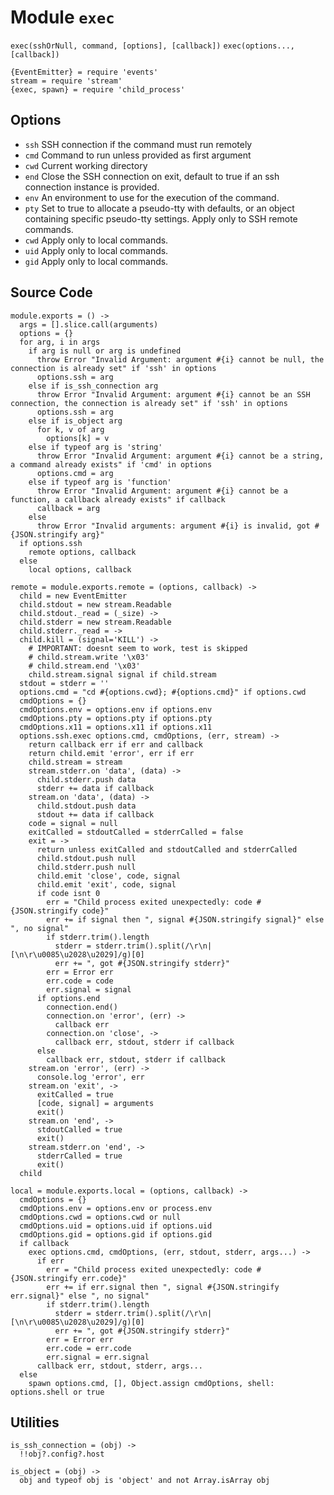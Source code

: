 
# Module `exec`

`exec(sshOrNull, command, [options], [callback])`
`exec(options..., [callback])`

    {EventEmitter} = require 'events'
    stream = require 'stream'
    {exec, spawn} = require 'child_process'

## Options

* `ssh`   SSH connection if the command must run remotely   
* `cmd`   Command to run unless provided as first argument   
* `cwd`   Current working directory   
* `end`   Close the SSH connection on exit, default to true if an ssh connection instance is provided.   
* `env`   An environment to use for the execution of the command.   
* `pty`   Set to true to allocate a pseudo-tty with defaults, or an object containing specific pseudo-tty settings. Apply only to SSH remote commands.   
* `cwd`   Apply only to local commands.   
* `uid`   Apply only to local commands.   
* `gid`   Apply only to local commands.  

## Source Code

    module.exports = () ->
      args = [].slice.call(arguments)
      options = {}
      for arg, i in args
        if arg is null or arg is undefined
          throw Error "Invalid Argument: argument #{i} cannot be null, the connection is already set" if 'ssh' in options
          options.ssh = arg
        else if is_ssh_connection arg
          throw Error "Invalid Argument: argument #{i} cannot be an SSH connection, the connection is already set" if 'ssh' in options
          options.ssh = arg
        else if is_object arg
          for k, v of arg
            options[k] = v
        else if typeof arg is 'string'
          throw Error "Invalid Argument: argument #{i} cannot be a string, a command already exists" if 'cmd' in options
          options.cmd = arg
        else if typeof arg is 'function'
          throw Error "Invalid Argument: argument #{i} cannot be a function, a callback already exists" if callback
          callback = arg
        else 
          throw Error "Invalid arguments: argument #{i} is invalid, got #{JSON.stringify arg}"
      if options.ssh
        remote options, callback
      else
        local options, callback

    remote = module.exports.remote = (options, callback) ->
      child = new EventEmitter
      child.stdout = new stream.Readable
      child.stdout._read = (_size) ->
      child.stderr = new stream.Readable
      child.stderr._read = -> 
      child.kill = (signal='KILL') ->
        # IMPORTANT: doesnt seem to work, test is skipped
        # child.stream.write '\x03'
        # child.stream.end '\x03'
        child.stream.signal signal if child.stream
      stdout = stderr = ''
      options.cmd = "cd #{options.cwd}; #{options.cmd}" if options.cwd
      cmdOptions = {}
      cmdOptions.env = options.env if options.env
      cmdOptions.pty = options.pty if options.pty
      cmdOptions.x11 = options.x11 if options.x11
      options.ssh.exec options.cmd, cmdOptions, (err, stream) ->
        return callback err if err and callback
        return child.emit 'error', err if err
        child.stream = stream
        stream.stderr.on 'data', (data) ->
          child.stderr.push data
          stderr += data if callback
        stream.on 'data', (data) ->
          child.stdout.push data
          stdout += data if callback
        code = signal = null
        exitCalled = stdoutCalled = stderrCalled = false
        exit = ->
          return unless exitCalled and stdoutCalled and stderrCalled
          child.stdout.push null
          child.stderr.push null
          child.emit 'close', code, signal
          child.emit 'exit', code, signal
          if code isnt 0
            err = "Child process exited unexpectedly: code #{JSON.stringify code}"
            err += if signal then ", signal #{JSON.stringify signal}" else ", no signal"
            if stderr.trim().length
              stderr = stderr.trim().split(/\r\n|[\n\r\u0085\u2028\u2029]/g)[0]
              err += ", got #{JSON.stringify stderr}" 
            err = Error err
            err.code = code
            err.signal = signal
          if options.end
            connection.end()
            connection.on 'error', (err) ->
              callback err
            connection.on 'close', ->
              callback err, stdout, stderr if callback
          else
            callback err, stdout, stderr if callback
        stream.on 'error', (err) ->
          console.log 'error', err
        stream.on 'exit', ->
          exitCalled = true
          [code, signal] = arguments
          exit()
        stream.on 'end', ->
          stdoutCalled = true
          exit()
        stream.stderr.on 'end', ->
          stderrCalled = true
          exit()
      child

    local = module.exports.local = (options, callback) ->
      cmdOptions = {}
      cmdOptions.env = options.env or process.env
      cmdOptions.cwd = options.cwd or null
      cmdOptions.uid = options.uid if options.uid
      cmdOptions.gid = options.gid if options.gid
      if callback
        exec options.cmd, cmdOptions, (err, stdout, stderr, args...) ->
          if err
            err = "Child process exited unexpectedly: code #{JSON.stringify err.code}"
            err += if err.signal then ", signal #{JSON.stringify err.signal}" else ", no signal"
            if stderr.trim().length
              stderr = stderr.trim().split(/\r\n|[\n\r\u0085\u2028\u2029]/g)[0]
              err += ", got #{JSON.stringify stderr}" 
            err = Error err
            err.code = err.code
            err.signal = err.signal
          callback err, stdout, stderr, args...
      else
        spawn options.cmd, [], Object.assign cmdOptions, shell: options.shell or true

## Utilities

    is_ssh_connection = (obj) ->
      !!obj?.config?.host
      
    is_object = (obj) ->
      obj and typeof obj is 'object' and not Array.isArray obj
